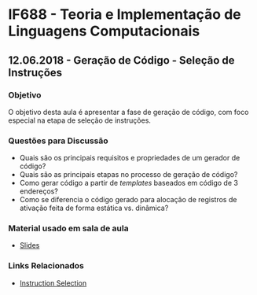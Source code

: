 # IF688 - Teoria e Implementação de Linguagens Computacionais

## 12.06.2018 - Geração de Código - Seleção de Instruções

### Objetivo

O objetivo desta aula é apresentar a fase de geração de código, com foco especial na etapa de seleção de instruções. 

### Questões para Discussão

- Quais são os principais requisitos e propriedades de um gerador de código?
- Quais são as principais etapas no processo de geração de código?
- Como gerar código a partir de _templates_ baseados em código de 3 endereços?
- Como se diferencia o código gerado para alocação de registros de ativação feita de forma estática vs. dinâmica?

### Material usado em sala de aula

- [Slides](https://drive.google.com/open?id=1ql6KbYdqlNmE9dsecZwWp7PkJeL3sco3)

### Links Relacionados

- [Instruction Selection](https://en.wikipedia.org/wiki/Instruction_selection)